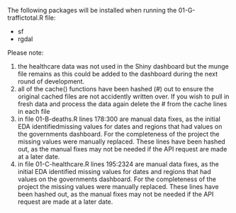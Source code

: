 The following packages will be installed when running the 01-G-traffictotal.R file:

* sf
* rgdal

Please note:

1. the healthcare data was not used in the Shiny dashboard but the munge file remains as this could be added to the dashboard during the next round of development. 
2. all of the cache() functions have been hashed (#) out to ensure the original cached files are not accidently written over.  If you wish to pull in fresh data and process the data again delete the # from the cache lines in each file
3. in file 01-B-deaths.R lines 178:300 are manual data fixes, as the initial EDA identifiedmissing values for dates and regions that had values on the governments dashboard. For the completeness of the project the missing values were manually replaced. These lines have been hashed out, as the manual fixes may not be needed if the API request are made at a later date. 
4. in file 01-C-healthcare.R lines 195:2324 are manual data fixes, as the initial EDA identified missing values for dates and regions that had values on the governments dashboard. For the completeness of the project the missing values were manually replaced. These lines have been hashed out, as the manual fixes may not be needed if the API request are made at a later date. 